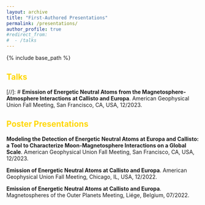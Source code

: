 ```yaml
---
layout: archive
title: "First-Authored Presentations"
permalink: /presentations/
author_profile: true
#redirect_from:
#  - /talks
---
```


{% include base_path %}
## <span style="color:gold">Talks</span>


[//]: # <b>Emission of Energetic Neutral Atoms from the Magnetosphere-Atmosphere Interactions at Callisto and Europa</b>. American Geophysical Union Fall Meeting, San Francisco, CA, USA, 12/2023.



## <span style="color:gold">Poster Presentations</span>

<b>Modeling the Detection of Energetic Neutral Atoms at Europa and Callisto: a Tool to Characterize Moon-Magnetosphere Interactions on a Global Scale</b>. American Geophysical Union Fall Meeting, San Francisco, CA, USA, 12/2023.


<b>Emission of Energetic Neutral Atoms at Callisto and Europa</b>. American Geophysical Union Fall Meeting, Chicago, IL, USA, 12/2022.

<b>Emission of Energetic Neutral Atoms at Callisto and Europa</b>. Magnetospheres of the Outer Planets Meeting, Liége, Belgium, 07/2022.
